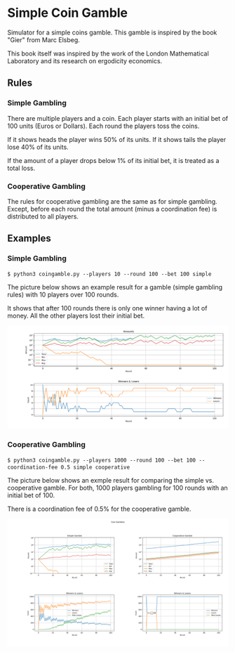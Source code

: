 # Simple Coin Gamble
Simulator for a simple coins gamble.
This gamble is inspired by the book "Gier" from Marc Elsbeg.

This book itself was inspired by the work of the London Mathematical Laboratory and its research on ergodicity economics.

## Rules
### Simple Gambling
There are multiple players and a coin.
Each player starts with an initial bet of 100 units (Euros or Dollars).
Each round the players toss the coins.

If it shows heads the player wins 50% of its units.
If it shows tails the player lose 40% of its units.

If the amount of a player drops below 1% of its initial bet, it is treated as a total loss.

### Cooperative Gambling
The rules for cooperative gambling are the same as for simple gambling.
Except, before each round the total amount (minus a coordination fee) is distributed to all players.

## Examples

### Simple Gambling

```
$ python3 coingamble.py --players 10 --round 100 --bet 100 simple
```

The picture below shows an example result for a gamble (simple gambling rules) with 10 players over 100 rounds.

It shows that after 100 rounds there is only one winner having a lot of money.
All the other players lost their initial bet.

![Simple](docs/simple.png)

### Cooperative Gambling

```
$ python3 coingamble.py --players 1000 --round 100 --bet 100 --coordination-fee 0.5 simple cooperative
```

The picture below shows an exmple result for comparing the simple vs. cooperative gamble.
For both, 1000 players gambling for 100 rounds with an initial bet of 100.

There is a coordination fee of 0.5% for the cooperative gamble.

![Simple and Cooperative](docs/simple-cooperative.png)


